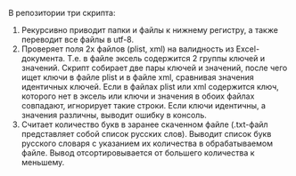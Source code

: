 В репозитории три скрипта:

1. Рекурсивно приводит папки и файлы к нижнему регистру, а также переводит все файлы в utf-8.
2. Проверяет поля 2х файлов (plist, xml) на валидность из Excel-документа. Т.е. в файле эксель содержится 2 группы ключей и значений. Скрипт собирает две пары ключей и значений, после чего ищет ключи в файле plist и в файле xml, сравнивая значения идентичных ключей. Если в файлах plist или xml содержится ключ, которого нет в эксель или ключи и значения в обоих файлах совпадают, игнорирует такие строки. Если ключи идентичны, а значения различны, выводит ошибку в консоль.
3. Считает количество букв в заранее скаченном файле (.txt-файл представляет собой список русских слов). Выводит список букв русского словаря с указанием их количества в обрабатываемом файле.  Вывод отсортировывается от большего количества к меньшему. 
